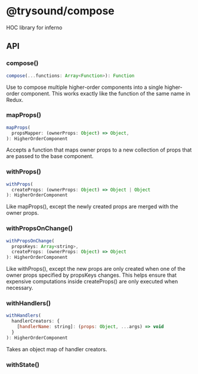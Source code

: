 # @trysound/compose

HOC library for inferno

## API

### compose()

```js
compose(...functions: Array<Function>): Function
```

Use to compose multiple higher-order components into a single higher-order component.
This works exactly like the function of the same name in Redux.

### mapProps()

```js
mapProps(
  propsMapper: (ownerProps: Object) => Object,
): HigherOrderComponent
```

Accepts a function that maps owner props to a new collection of props that are passed to the base component.

### withProps()

```js
withProps(
  createProps: (ownerProps: Object) => Object | Object
): HigherOrderComponent
```

Like mapProps(), except the newly created props are merged with the owner props.

### withPropsOnChange()

```js
withPropsOnChange(
  propsKeys: Array<string>,
  createProps: (ownerProps: Object) => Object
): HigherOrderComponent
```

Like withProps(), except the new props are only created when one of the owner props specified by propsKeys changes.
This helps ensure that expensive computations inside createProps() are only executed when necessary.

### withHandlers()

```js
withHandlers(
  handlerCreators: {
    [handlerName: string]: (props: Object, ...args) => void
  }
): HigherOrderComponent
```

Takes an object map of handler creators.

### withState()
